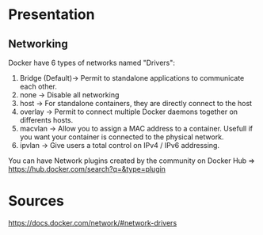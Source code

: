 # Presentation

## Networking
Docker have 6 types of networks named "Drivers":
1. Bridge (Default)-> Permit to standalone applications to communicate each other.
2. none -> Disable all networking
3. host -> For standalone containers, they are directly connect to the host
4. overlay -> Permit to connect multiple Docker daemons together on differents hosts.
5. macvlan -> Allow you to assign a MAC address to a container. Usefull if you want your container is connected to the physical network.
6. ipvlan ->  Give users a total control on IPv4 / IPv6 addressing.

You can have Network plugins created by the community on Docker Hub => https://hub.docker.com/search?q=&type=plugin
# Sources
https://docs.docker.com/network/#network-drivers

